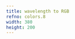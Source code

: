 ```yaml
---
title: wavelength to RGB
refno: colors.8
width: 380
height: 200
---
```


<script>
// convert wavelength to RGB value
// based on http://www.efg2.com/Lab/ScienceAndEngineering/Spectra.htm

function setup() {
  createCanvas(380, 200);
  thecolor = getRGB(540);
  background(0);
  lambdaStart = 370;
  lambdaEnd = 750;
  for (i = lambdaStart;i<lambdaEnd;i++) {
    stroke(getRGB(i))
    line(0+i-lambdaStart,0,0+i-lambdaStart,height)
  }
  lambdaValue = createP('Wavelength = ')
  lambdaValue.position(width/2,height/2)
}

function draw() {
	lambdaValue.html('Wavelength = '+(mouseX+lambdaStart))
}


function getRGB(Wavelength) {

    if (Wavelength >= 380 && Wavelength<440)
    	{
        Red = -(Wavelength - 440) / (440 - 380);
        Green = 0.0;
        Blue = 1.0;
    	}
  		else if (Wavelength >= 440 && Wavelength<490)
      {
        Red = 0.0;
        Green = (Wavelength - 440) / (490 - 440);
        Blue = 1.0;
    	}
  		else if (Wavelength >= 490 && Wavelength<510)
      {
        Red = 0.0;
        Green = 1.0;
        Blue = -(Wavelength - 510) / (510 - 490);
  	  }
  		else if (Wavelength >= 510 && Wavelength<580)
      {
        Red = (Wavelength - 510) / (580 - 510);
        Green = 1.0;
        Blue = 0.0;
  	  }
  		else if(Wavelength >= 580 && Wavelength<645)
      {

        Red = 1.0;
        Green = -(Wavelength - 645) / (645 - 580);
        Blue = 0.0;
    	}
  		else if (Wavelength >= 645 && Wavelength<781)
      {
        Red = 1.0;
        Green = 0.0;
        Blue = 0.0;
    	}
  		else{

        Red = 0.0;
        Green = 0.0;
        Blue = 0.0;
    	};

    // Let the intensity fall off near the vision limits

    if((Wavelength >= 380) && (Wavelength<420)){
        factor = 0.3 + 0.7*(Wavelength - 380) / (420 - 380);
    }else if((Wavelength >= 420) && (Wavelength<701)){
        factor = 1.0;
    }else if((Wavelength >= 701) && (Wavelength<781)){
        factor = 0.3 + 0.7*(780 - Wavelength) / (780 - 700);
    }else{
        factor = 0.0;
    };
  return c = color(Red*255*factor,Green*255*factor,Blue*255*factor)
}</script>
